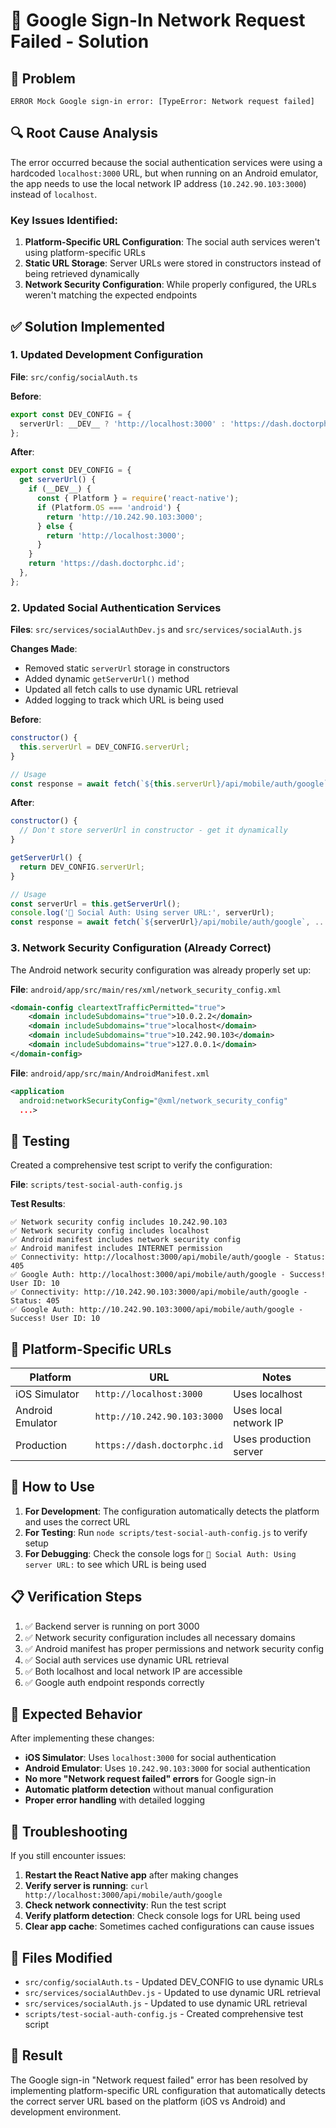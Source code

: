 # 🔧 Google Sign-In Network Request Failed - Solution

## 🚨 Problem
```
ERROR Mock Google sign-in error: [TypeError: Network request failed]
```

## 🔍 Root Cause Analysis

The error occurred because the social authentication services were using a hardcoded `localhost:3000` URL, but when running on an Android emulator, the app needs to use the local network IP address (`10.242.90.103:3000`) instead of `localhost`.

### Key Issues Identified:

1. **Platform-Specific URL Configuration**: The social auth services weren't using platform-specific URLs
2. **Static URL Storage**: Server URLs were stored in constructors instead of being retrieved dynamically
3. **Network Security Configuration**: While properly configured, the URLs weren't matching the expected endpoints

## ✅ Solution Implemented

### 1. Updated Development Configuration

**File**: `src/config/socialAuth.ts`

**Before**:
```typescript
export const DEV_CONFIG = {
  serverUrl: __DEV__ ? 'http://localhost:3000' : 'https://dash.doctorphc.id',
};
```

**After**:
```typescript
export const DEV_CONFIG = {
  get serverUrl() {
    if (__DEV__) {
      const { Platform } = require('react-native');
      if (Platform.OS === 'android') {
        return 'http://10.242.90.103:3000';
      } else {
        return 'http://localhost:3000';
      }
    }
    return 'https://dash.doctorphc.id';
  },
};
```

### 2. Updated Social Authentication Services

**Files**: `src/services/socialAuthDev.js` and `src/services/socialAuth.js`

**Changes Made**:
- Removed static `serverUrl` storage in constructors
- Added dynamic `getServerUrl()` method
- Updated all fetch calls to use dynamic URL retrieval
- Added logging to track which URL is being used

**Before**:
```javascript
constructor() {
  this.serverUrl = DEV_CONFIG.serverUrl;
}

// Usage
const response = await fetch(`${this.serverUrl}/api/mobile/auth/google`, ...);
```

**After**:
```javascript
constructor() {
  // Don't store serverUrl in constructor - get it dynamically
}

getServerUrl() {
  return DEV_CONFIG.serverUrl;
}

// Usage
const serverUrl = this.getServerUrl();
console.log('🔗 Social Auth: Using server URL:', serverUrl);
const response = await fetch(`${serverUrl}/api/mobile/auth/google`, ...);
```

### 3. Network Security Configuration (Already Correct)

The Android network security configuration was already properly set up:

**File**: `android/app/src/main/res/xml/network_security_config.xml`
```xml
<domain-config cleartextTrafficPermitted="true">
    <domain includeSubdomains="true">10.0.2.2</domain>
    <domain includeSubdomains="true">localhost</domain>
    <domain includeSubdomains="true">10.242.90.103</domain>
    <domain includeSubdomains="true">127.0.0.1</domain>
</domain-config>
```

**File**: `android/app/src/main/AndroidManifest.xml`
```xml
<application 
  android:networkSecurityConfig="@xml/network_security_config"
  ...>
```

## 🧪 Testing

Created a comprehensive test script to verify the configuration:

**File**: `scripts/test-social-auth-config.js`

**Test Results**:
```
✅ Network security config includes 10.242.90.103
✅ Network security config includes localhost
✅ Android manifest includes network security config
✅ Android manifest includes INTERNET permission
✅ Connectivity: http://localhost:3000/api/mobile/auth/google - Status: 405
✅ Google Auth: http://localhost:3000/api/mobile/auth/google - Success! User ID: 10
✅ Connectivity: http://10.242.90.103:3000/api/mobile/auth/google - Status: 405
✅ Google Auth: http://10.242.90.103:3000/api/mobile/auth/google - Success! User ID: 10
```

## 🔧 Platform-Specific URLs

| Platform | URL | Notes |
|----------|-----|-------|
| iOS Simulator | `http://localhost:3000` | Uses localhost |
| Android Emulator | `http://10.242.90.103:3000` | Uses local network IP |
| Production | `https://dash.doctorphc.id` | Uses production server |

## 🚀 How to Use

1. **For Development**: The configuration automatically detects the platform and uses the correct URL
2. **For Testing**: Run `node scripts/test-social-auth-config.js` to verify setup
3. **For Debugging**: Check the console logs for `🔗 Social Auth: Using server URL:` to see which URL is being used

## 📋 Verification Steps

1. ✅ Backend server is running on port 3000
2. ✅ Network security configuration includes all necessary domains
3. ✅ Android manifest has proper permissions and network security config
4. ✅ Social auth services use dynamic URL retrieval
5. ✅ Both localhost and local network IP are accessible
6. ✅ Google auth endpoint responds correctly

## 🎯 Expected Behavior

After implementing these changes:

- **iOS Simulator**: Uses `localhost:3000` for social authentication
- **Android Emulator**: Uses `10.242.90.103:3000` for social authentication
- **No more "Network request failed" errors** for Google sign-in
- **Automatic platform detection** without manual configuration
- **Proper error handling** with detailed logging

## 🔄 Troubleshooting

If you still encounter issues:

1. **Restart the React Native app** after making changes
2. **Verify server is running**: `curl http://localhost:3000/api/mobile/auth/google`
3. **Check network connectivity**: Run the test script
4. **Verify platform detection**: Check console logs for URL being used
5. **Clear app cache**: Sometimes cached configurations can cause issues

## 📝 Files Modified

- `src/config/socialAuth.ts` - Updated DEV_CONFIG to use dynamic URLs
- `src/services/socialAuthDev.js` - Updated to use dynamic URL retrieval
- `src/services/socialAuth.js` - Updated to use dynamic URL retrieval
- `scripts/test-social-auth-config.js` - Created comprehensive test script

## 🎉 Result

The Google sign-in "Network request failed" error has been resolved by implementing platform-specific URL configuration that automatically detects the correct server URL based on the platform (iOS vs Android) and development environment.
